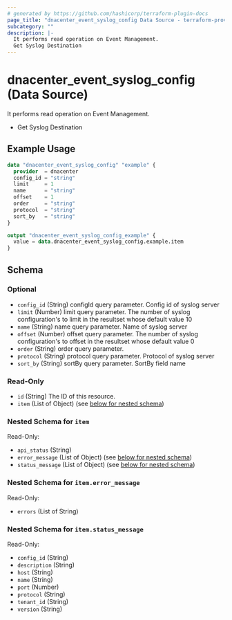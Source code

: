 ```yaml
---
# generated by https://github.com/hashicorp/terraform-plugin-docs
page_title: "dnacenter_event_syslog_config Data Source - terraform-provider-dnacenter"
subcategory: ""
description: |-
  It performs read operation on Event Management.
  Get Syslog Destination
---
```


# dnacenter_event_syslog_config (Data Source)

It performs read operation on Event Management.

- Get Syslog Destination

## Example Usage

```terraform
data "dnacenter_event_syslog_config" "example" {
  provider  = dnacenter
  config_id = "string"
  limit     = 1
  name      = "string"
  offset    = 1
  order     = "string"
  protocol  = "string"
  sort_by   = "string"
}

output "dnacenter_event_syslog_config_example" {
  value = data.dnacenter_event_syslog_config.example.item
}
```

<!-- schema generated by tfplugindocs -->
## Schema

### Optional

- `config_id` (String) configId query parameter. Config id of syslog server
- `limit` (Number) limit query parameter. The number of syslog configuration's to limit in the resultset whose default value 10
- `name` (String) name query parameter. Name of syslog server
- `offset` (Number) offset query parameter. The number of syslog configuration's to offset in the resultset whose default value 0
- `order` (String) order query parameter.
- `protocol` (String) protocol query parameter. Protocol of syslog server
- `sort_by` (String) sortBy query parameter. SortBy field name

### Read-Only

- `id` (String) The ID of this resource.
- `item` (List of Object) (see [below for nested schema](#nestedatt--item))

<a id="nestedatt--item"></a>
### Nested Schema for `item`

Read-Only:

- `api_status` (String)
- `error_message` (List of Object) (see [below for nested schema](#nestedobjatt--item--error_message))
- `status_message` (List of Object) (see [below for nested schema](#nestedobjatt--item--status_message))

<a id="nestedobjatt--item--error_message"></a>
### Nested Schema for `item.error_message`

Read-Only:

- `errors` (List of String)


<a id="nestedobjatt--item--status_message"></a>
### Nested Schema for `item.status_message`

Read-Only:

- `config_id` (String)
- `description` (String)
- `host` (String)
- `name` (String)
- `port` (Number)
- `protocol` (String)
- `tenant_id` (String)
- `version` (String)
